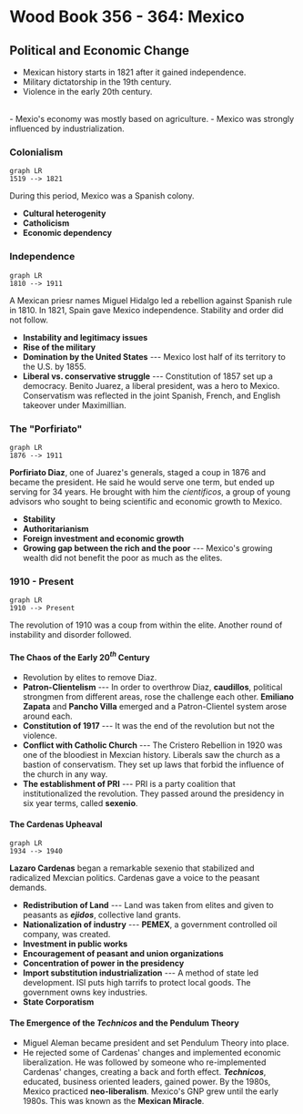 # Wood Book 356 - 364: Mexico
## Political and Economic Change
 - Mexican history starts in 1821 after it gained independence.
 - Military dictatorship in the 19th century.
 - Violence in the early 20th century.
<br>
 - Mexio's economy was mostly based on agriculture.
 - Mexico was strongly influenced by industrialization.

### Colonialism
```mermaid
graph LR
1519 --> 1821
```
During this period, Mexico was a Spanish colony.
 - **Cultural heterogenity**
 - **Catholicism**
 - **Economic dependency**
### Independence
```mermaid
graph LR
1810 --> 1911
```
A Mexican priesr names Miguel Hidalgo led a rebellion against Spanish rule in 1810. In 1821, Spain gave Mexico independence. Stability and order did not follow.

 - **Instability and legitimacy issues**
 - **Rise of the military**
 - **Domination by the United States** --- Mexico lost half of its territory to the U.S. by 1855.
 - **Liberal vs. conservative struggle** --- Constitution of 1857 set up a democracy. Benito Juarez, a liberal president, was a hero to Mexico. Conservatism was reflected in the joint Spanish, French, and English takeover under Maximillian.

 ### The "Porfiriato"
 ```mermaid
 graph LR
 1876 --> 1911
 ```
 **Porfiriato Diaz**, one of Juarez's generals, staged a coup in 1876 and became the president. He said he would serve one term, but ended up serving for 34 years. He brought with him the *cientificos*, a group of young advisors who sought to being scientific and economic growth to Mexico.
  - **Stability**
  - **Authoritarianism**
  - **Foreign investment and economic growth**
  - **Growing gap between the rich and the poor** --- Mexico's growing wealth did not benefit the poor as much as the elites.

### 1910 - Present
```mermaid
graph LR
1910 --> Present
```
The revolution of 1910 was a coup from within the elite. Another round of instability and disorder followed.
#### The Chaos of the Early 20$^{th}$ Century
 - Revolution by elites to remove Diaz.
 - **Patron-Clientelism** --- In order to overthrow Diaz, **caudillos**, political strongmen from different areas, rose the challenge each other. **Emiliano Zapata** and **Pancho Villa** emerged and a Patron-Clientel system arose around each.
 - **Constitution of 1917** --- It was the end of the revolution but not the violence.
 - **Conflict with Catholic Church** --- The Cristero Rebellion in 1920 was one of the bloodiest in Mexcian history. Liberals saw the church as a bastion of conservatism. They set up laws that forbid the influence of the church in any way.
 - **The establishment of PRI** --- PRI is a party coalition that institutionalized the revolution. They passed around the presidency in six year terms, called **sexenio**.
#### The Cardenas Upheaval
```mermaid
graph LR
1934 --> 1940
```
**Lazaro Cardenas** began a remarkable sexenio that stabilized and radicalized Mexcian politics. Cardenas gave a voice to the peasant demands.
 - **Redistribution of Land** --- Land was taken from elites and given to peasants as ***ejidos***, collective land grants.
 - **Nationalization of industry** --- **PEMEX**, a government controlled oil company, was created.
 - **Investment in public works**
 - **Encouragement of peasant and union organizations**
 - **Concentration of power in the presidency**
 - **Import substitution industrialization** --- A method of state led development. ISI puts high tarrifs to protect local goods. The government owns key industries.
 - **State Corporatism**

#### The Emergence of the *Technicos* and the Pendulum Theory
- Miguel Aleman became president and set Pendulum Theory into place.
- He rejected some of Cardenas' changes and implemented  economic liberalization. He was followed by someone who re-implemented Cardenas' changes, creating a back and forth effect. ***Technicos***, educated, business oriented leaders, gained power. By the 1980s, Mexico practiced **neo-liberalism**. Mexico's GNP grew until the early 1980s. This was known as the **Mexican Miracle**.
